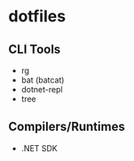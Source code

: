 # dotfiles

## CLI Tools 
- rg
- bat (batcat)
- dotnet-repl
- tree
  
## Compilers/Runtimes
- .NET SDK

